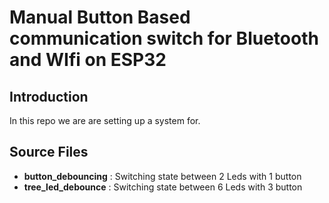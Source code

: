 # Manual Button Based communication switch for Bluetooth and WIfi on ESP32

## Introduction 
In this repo we are are setting up a system for.


## Source Files 
- **button_debouncing** : Switching state between 2 Leds with 1 button 
- **tree_led_debounce** : Switching state between 6 Leds with 3 button